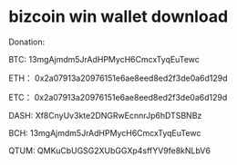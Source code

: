 # bizcoin win wallet download

Donation:

BTC:
13mgAjmdm5JrAdHPMycH6CmcxTyqEuTewc

ETH：
0x2a07913a20976151e6ae8eed8ed2f3de0a6d129d

ETC：
0x2a07913a20976151e6ae8eed8ed2f3de0a6d129d

DASH:
Xf8CnyUv3kte2DNGRwEcnnrJp6hDTSBNBz

BCH:
13mgAjmdm5JrAdHPMycH6CmcxTyqEuTewc

QTUM:
QMKuCbUGSG2XUbGGXp4sffYV9fe8kNLbV6

